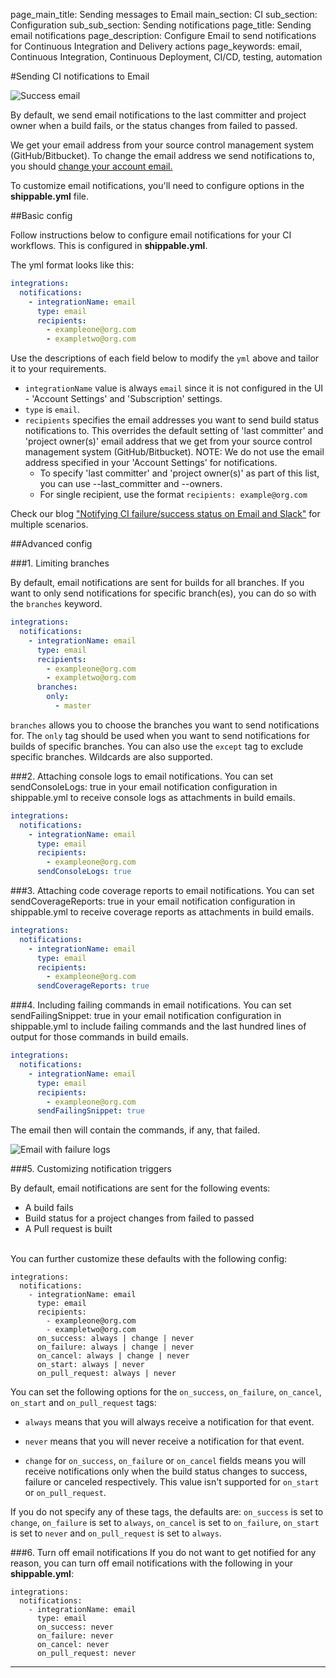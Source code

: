 page_main_title: Sending messages to Email
main_section: CI
sub_section: Configuration
sub_sub_section: Sending notifications
page_title: Sending email notifications
page_description: Configure Email to send notifications for Continuous Integration and Delivery actions
page_keywords: email, Continuous Integration, Continuous Deployment, CI/CD, testing, automation

#Sending CI notifications to Email

<img src="/images/ci/email-success.png" alt="Success email">

By default, we send email notifications to the last committer and project owner when a build fails, or the status changes from failed to passed.

We get your email address from your source control management system (GitHub/Bitbucket). To change the email address we send notifications to, you should [change your account email.](/platform/management/account/set-email/)

To customize email notifications, you'll need to configure options in the **shippable.yml** file.

##Basic config

Follow instructions below to configure email notifications for your CI workflows. This is configured in **shippable.yml**.

The yml format looks like this:

```yaml
integrations:
  notifications:
    - integrationName: email
      type: email
      recipients:
        - exampleone@org.com
        - exampletwo@org.com
```

Use the descriptions of each field below to modify the `yml` above and tailor it to your requirements.

- `integrationName` value is always `email` since it is not configured in the UI - 'Account Settings' and 'Subscription' settings.
- `type` is `email`.
- `recipients` specifies the email addresses you want to send build status notifications to. This overrides the default setting of 'last committer' and 'project owner(s)' email address that we get from your source control management system (GitHub/Bitbucket). NOTE: We do not use the email address specified in your 'Account Settings' for notifications.
     - To specify 'last committer' and 'project owner(s)' as part of this list, you can use --last_committer and --owners.
     - For single recipient, use the format `recipients: example@org.com`

Check our blog ["Notifying CI failure/success status on Email and Slack"](http://blog.shippable.com/notifying-ci-failure/success-status-on-email-slack) for multiple scenarios.

##Advanced config

###1. Limiting branches

By default, email notifications are sent for builds for all branches. If you want to only send notifications for specific branch(es), you can do so with the `branches` keyword.

```yaml
integrations:                               
  notifications:
    - integrationName: email
      type: email
      recipients:
        - exampleone@org.com
        - exampletwo@org.com
      branches:
        only:
          - master
```

`branches` allows you to choose the branches you want to send notifications for. The `only` tag should be used when you want to send notifications for builds of specific branches. You can also use the `except` tag to exclude specific branches. Wildcards are also supported.

###2. Attaching console logs to email notifications.
You can set sendConsoleLogs: true in your email notification configuration in shippable.yml to receive console logs as attachments in build emails.

```yaml
integrations:                               
  notifications:
    - integrationName: email
      type: email
      recipients:
        - exampleone@org.com
      sendConsoleLogs: true
```

###3. Attaching code coverage reports to email notifications.
You can set sendCoverageReports: true in your email notification configuration in shippable.yml to receive coverage reports as attachments in build emails.

```yaml
integrations:                               
  notifications:
    - integrationName: email
      type: email
      recipients:
        - exampleone@org.com
      sendCoverageReports: true
```

###4. Including failing commands in email notifications.
You can set sendFailingSnippet: true in your email notification configuration in shippable.yml to include failing commands and the last hundred lines of output for those commands in build emails.

```yaml
integrations:
  notifications:
    - integrationName: email
      type: email
      recipients:
        - exampleone@org.com
      sendFailingSnippet: true
```

The email then will contain the commands, if any, that failed.

<img src="/images/ci/email-failure-logs.png" alt="Email with failure logs">

###5. Customizing notification triggers

By default, email notifications are sent for the following events:

- <i class="ion-ios-minus-empty"></i> A build fails
- <i class="ion-ios-minus-empty"></i> Build status for a project changes from failed to passed
- <i class="ion-ios-minus-empty"></i> A Pull request is built

<br>
You can further customize these defaults with the following config:

```
integrations:                               
  notifications:
    - integrationName: email
      type: email
      recipients:
        - exampleone@org.com
        - exampletwo@org.com
      on_success: always | change | never
      on_failure: always | change | never
      on_cancel: always | change | never
      on_start: always | never
      on_pull_request: always | never

```

You can set the following options for the `on_success`, `on_failure`, `on_cancel`, `on_start` and `on_pull_request` tags:

- <i class="ion-ios-minus-empty"></i>`always` means that you will always receive a notification for that event.

- <i class="ion-ios-minus-empty"></i> `never` means that you will never receive a notification for that event.

- <i class="ion-ios-minus-empty"></i> `change` for `on_success`, `on_failure` or `on_cancel` fields means you will receive notifications only when the build status changes to success, failure or canceled respectively. This value isn't supported for `on_start` or `on_pull_request`.

If you do not specify any of these tags, the defaults are: `on_success` is set to `change`, `on_failure` is set to `always`, `on_cancel` is set to `on_failure`, `on_start` is set to `never` and `on_pull_request` is set to `always`.

###6. Turn off email notifications
If you do not want to get notified for any reason, you can turn off email notifications with the following in your **shippable.yml**:

```
integrations:                               
  notifications:
    - integrationName: email
      type: email
      on_success: never
      on_failure: never
      on_cancel: never
      on_pull_request: never
```
---
